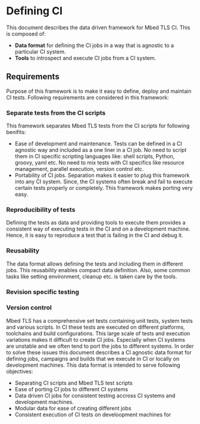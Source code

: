 # Defining CI
This document describes the data driven framework for Mbed TLS CI. This is composed of:

- **Data format** for defining the CI jobs in a way that is agnostic to a particular CI system.
- **Tools** to introspect and execute CI jobs from a CI system. 

## Requirements
Purpose of this framework is to make it easy to define, deploy and maintain CI tests. Following requirements are considered in this framework:

### Separate tests from the CI scripts
This framework separates Mbed TLS tests from the CI scripts for following benifits:
- Ease of development and maintenance. Tests can be defined in a CI agnostic way and included as a one liner in a CI job. No need to script them in CI specific scripting languages like: shell scripts, Python, groovy, yaml etc. No need to mix tests with CI specifics like resource management, parallel execution, version control etc.
- Portability of CI jobs. Separation makes it easier to plug this framework into any CI system. Since, the CI systems often break and fail to execute certain tests properly or completely. This framework makes porting very easy.

### Reproducibility of tests
Defining the tests as data and providing tools to execute them provides a consistent way of executing tests in the CI and on a development machine. Hence, it is easy to reproduce a test that is failing in the CI and debug it.

### Reusability
The data format allows defining the tests and including them in different jobs. This reusability enables compact data definition. Also, some common tasks like setting environment, cleanup etc. is taken care by the tools.

### Revision specific testing

### Version control

Mbed TLS has a comprehensive set tests containing unit tests, system tests and various scripts. In CI these tests are executed on different platforms, toolchains and build configurations. This large scale of tests and execution variations makes it difficult to create CI jobs. Especially when CI systems are unstable and we often tend to port the jobs to different systems. In order to solve these issues this document describes a CI agnostic data format for defining jobs, campaigns and builds that we execute in CI or locally on development machines. This data format is intended to serve following objectives:
- Separating CI scripts and Mbed TLS test scripts
- Ease of porting CI jobs to different CI systems
- Data driven CI jobs for consistent testing accross CI systems and development machines.
- Modular data for ease of creating different jobs
- Consistent execution of CI tests on develoopment machines for 
